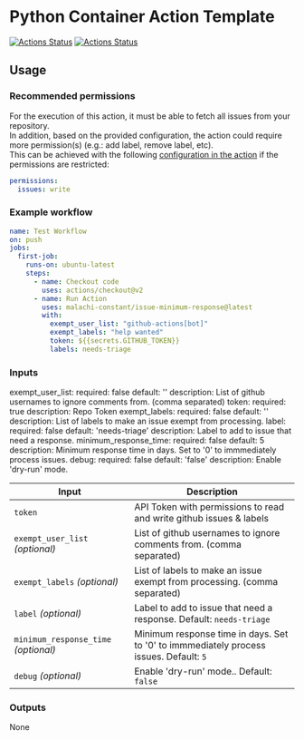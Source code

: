 # Python Container Action Template
[![Actions Status](https://github.com/malachi-constant/issue-minimum-response/workflows/Lint/badge.svg)](https://github.com/malachi-constant/issue-minimum-response/actions)
[![Actions Status](https://github.com/malachi-constant/issue-minimum-response/workflows/Test%20Workflow/badge.svg)](https://github.com/malachi-constant/issue-minimum-response/actions)


## Usage

### Recommended permissions

For the execution of this action, it must be able to fetch all issues from your repository.  
In addition, based on the provided configuration, the action could require more permission(s) (e.g.: add label, remove label, etc).  
This can be achieved with the following [configuration in the action](https://docs.github.com/en/actions/reference/workflow-syntax-for-github-actions#permissions) if the permissions are restricted:

```yaml
permissions:
  issues: write
```

### Example workflow

```yaml
name: Test Workflow
on: push
jobs:
  first-job:
    runs-on: ubuntu-latest
    steps:
      - name: Checkout code
        uses: actions/checkout@v2
      - name: Run Action
        uses: malachi-constant/issue-minimum-response@latest
        with:
          exempt_user_list: "github-actions[bot]"
          exempt_labels: "help wanted"
          token: ${{secrets.GITHUB_TOKEN}}
          labels: needs-triage
```

### Inputs

exempt_user_list: 
    required: false 
    default: ''
    description: List of github usernames to ignore comments from. (comma separated) 
  token:
    required: true
    description: Repo Token
  exempt_labels:
    required: false
    default: ''
    description: List of labels to make an issue exempt from processing.
  label:
    required: false
    default: 'needs-triage'
    description: Label to add to issue that need a response.
  minimum_response_time:
    required: false
    default: 5
    description: Minimum response time in days. Set to '0' to immmediately process issues.
  debug:
    required: false
    default: 'false'
    description: Enable 'dry-run' mode.

| Input                                             | Description                                        |
|------------------------------------------------------|-----------------------------------------------|
| `token` | API Token with permissions to read and write github issues & labels |
| `exempt_user_list` _(optional)_  | List of github usernames to ignore comments from. (comma separated) |
| `exempt_labels` _(optional)_  | List of labels to make an issue exempt from processing. (comma separated) |
| `label` _(optional)_  | Label to add to issue that need a response. Default: `needs-triage` |
| `minimum_response_time` _(optional)_  | Minimum response time in days. Set to '0' to immmediately process issues. Default: `5` |
| `debug` _(optional)_  | Enable 'dry-run' mode.. Default: `false` |


### Outputs
None
